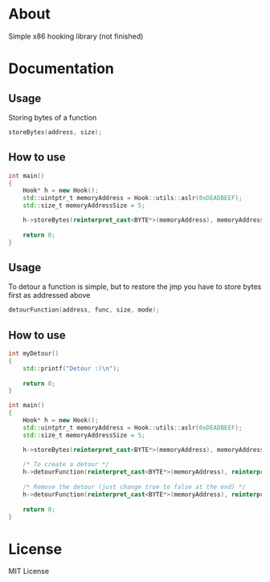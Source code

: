 # About
Simple x86 hooking library (not finished)
# Documentation
## Usage
Storing bytes of a function
```cpp
storeBytes(address, size);
```
## How to use
```cpp
int main()
{
    Hook* h = new Hook();
    std::uintptr_t memoryAddress = Hook::utils::aslr(0xDEADBEEF);
    std::size_t memoryAddressSize = 5;

    h->storeBytes(reinterpret_cast<BYTE*>(memoryAddress), memoryAddressSize);
    
    return 0;
}
```
## Usage
To detour a function is simple, but to restore the jmp you have to store bytes first as addressed above
```cpp
detourFunction(address, func, size, mode);
```
## How to use
```cpp
int myDetour()
{
    std::printf("Detour :)\n");
    
    return 0;
}

int main()
{
    Hook* h = new Hook();
    std::uintptr_t memoryAddress = Hook::utils::aslr(0xDEADBEEF);
    std::size_t memoryAddressSize = 5;

    h->storeBytes(reinterpret_cast<BYTE*>(memoryAddress), memoryAddressSize);
    
    /* To create a detour */
    h->detourFunction(reinterpret_cast<BYTE*>(memoryAddress), reinterpret_cast<std::uint32_t>(myDetour), memoryAddressSize, Hook::Mode::CREATE_DETOUR); 
    
    /* Remove the detour (just change true to false at the end) */
    h->detourFunction(reinterpret_cast<BYTE*>(memoryAddress), reinterpret_cast<std::uint32_t>(myDetour), memoryAddressSize, Hook::Mode::REMOVE_DETOUR); 
    
    return 0;
}
```
# License
MIT License
